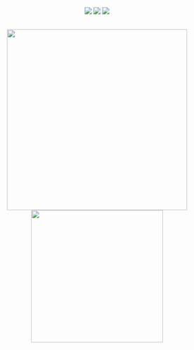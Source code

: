 <div align="center">

  <img src = "https://img.shields.io/badge/shell_script-000000.svg?style=for-the-badge&logo=gnu-bash&logoColor=green1" >
  <img src = "https://img.shields.io/badge/Hyper-000000?style=for-the-badge&logo=hyper&logoColor=white" >
  <img src = "https://aleen42.github.io/badges/src/lamborghini.svg" >
</div>

<br>

<p align = "center">
  
  <img src = "https://github-readme-stats.vercel.app/api?username=senpailegal&show_icons=true&bg_color=000000&title_color=ff0000&text_color=ffffff&icon_color=ff0000&hide_border=true" width = 410>
  <img src = "https://github-readme-stats.vercel.app/api/top-langs/?username=senpailegal&langs_count=10&bg_color=000000&title_color=ffffff&text_color=ffffff&icon_color=ff0000&compact&hide_border=true&layout=compact" width=300>

</p>
